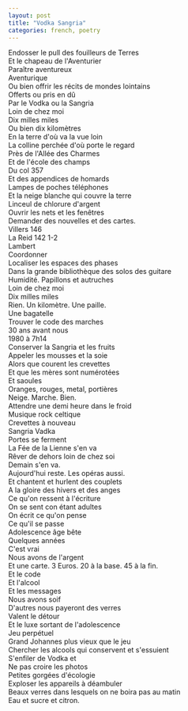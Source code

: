 ```yaml
---
layout: post
title: "Vodka Sangria"
categories: french, poetry
---
```

  
Endosser le pull des fouilleurs de Terres  
Et le chapeau de l'Aventurier  
Paraître aventureux  
Aventurique  
Ou bien offrir les récits de mondes lointains  
Offerts ou pris en dû  
Par le Vodka ou la Sangria  
Loin de chez moi  
Dix milles miles  
Ou bien dix kilomètres  
En la terre d'où va la vue loin  
La colline perchée d'où porte le regard  
Près de l'Allée des Charmes  
Et de l'école des champs  
Du col 357  
Et des appendices de homards  
Lampes de poches téléphones  
Et la neige blanche qui couvre la terre  
Linceul de chlorure d'argent  
Ouvrir les nets et les fenêtres  
Demander des nouvelles et des cartes.  
Villers 146  
La Reid 142 1-2  
Lambert  
Coordonner  
Localiser les espaces des phases  
Dans la grande bibliothèque des solos des guitare  
Humidité. Papillons et autruches  
Loin de chez moi  
Dix milles miles  
Rien. Un kilomètre. Une paille.  
Une bagatelle  
Trouver le code des marches  
30 ans avant nous  
1980 à 7h14  
Conserver la Sangria et les fruits  
Appeler les mousses et la soie  
Alors que courent les crevettes  
Et que les mères sont numérotées  
Et saoules  
Oranges, rouges, metal, portières  
Neige. Marche. Bien.  
Attendre une demi heure dans le froid  
Musique rock celtique  
Crevettes à nouveau  
Sangria Vadka  
Portes se ferment  
La Fée de la Lienne s'en va  
Rêver de dehors loin de chez soi  
Demain s'en va.  
Aujourd'hui reste. Les opéras aussi.  
Et chantent et hurlent des couplets  
A la gloire des hivers et des anges  
Ce qu'on ressent à l'écriture  
On se sent con étant adultes  
On écrit ce qu'on pense  
Ce qu'il se passe  
Adolescence âge bête  
Quelques années  
C'est vrai  
Nous avons de l'argent  
Et une carte. 3 Euros. 20 à la base. 45 à la fin.  
Et le code  
Et l'alcool  
Et les messages  
Nous avons soif  
D'autres nous payeront des verres  
Valent le détour  
Et le luxe sortant de l'adolescence  
Jeu perpétuel  
Grand Johannes plus vieux que le jeu  
Chercher les alcools qui conservent et s'essuient  
S'enfiler de Vodka et  
Ne pas croire les photos  
Petites gorgées d'écologie  
Exploser les appareils à déambuler  
Beaux verres dans lesquels on ne boira pas au matin  
Eau et sucre et citron.